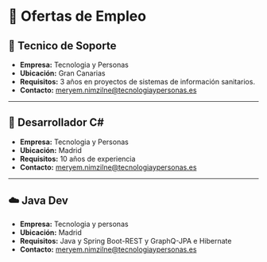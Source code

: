 # 📌 Ofertas de Empleo

## 🐍 Tecnico de Soporte
- **Empresa:** Tecnologia y Personas 
- **Ubicación:** Gran Canarias 
- **Requisitos:** 3 años en proyectos de sistemas de información sanitarios. 
- **Contacto:** meryem.nimzilne@tecnologiaypersonas.es

---

## 🎨 Desarrollador C#
- **Empresa:** Tecnologia y Personas  
- **Ubicación:** Madrid  
- **Requisitos:** 10 años de experiencia  
- **Contacto:** meryem.nimzilne@tecnologiaypersonas.es 

---

## ☁️ Java Dev
- **Empresa:** Tecnologia y personas  
- **Ubicación:** Madrid  
- **Requisitos:**   Java y Spring Boot-REST y GraphQ-JPA e Hibernate
- **Contacto:** meryem.nimzilne@tecnologiaypersonas.es  
